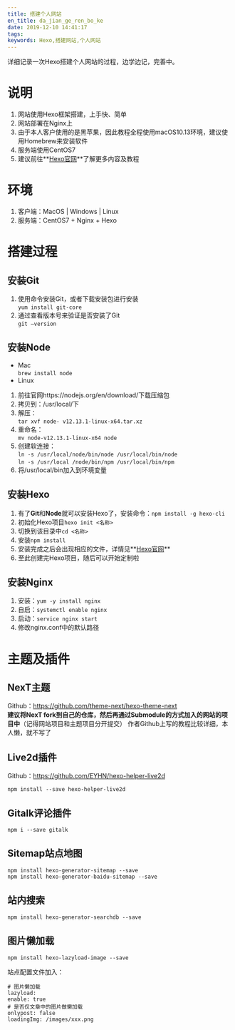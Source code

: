 ```yaml
---
title: 搭建个人网站
en_title: da_jian_ge_ren_bo_ke
date: 2019-12-10 14:41:17
tags:
keywords: Hexo,搭建网站,个人网站
---
```


详细记录一次Hexo搭建个人网站的过程，边学边记，完善中。
<!-- more -->

# 说明
1. 网站使用Hexo框架搭建，上手快、简单
1. 网站部署在Nginx上
1. 由于本人客户使用的是黑苹果，因此教程全程使用macOS10.13环境，建议使用Homebrew来安装软件
1. 服务端使用CentOS7
1. 建议前往**[Hexo官网](https://hexo.io/zh-cn/ "前往官网")**了解更多内容及教程

# 环境
1. 客户端：MacOS | Windows | Linux
2. 服务端：CentOS7 + Nginx + Hexo

# 搭建过程
## 安装Git
1. 使用命令安装Git，或者下载安装包进行安装   
`yum install git-core`
2. 通过查看版本号来验证是否安装了Git   
`git –version`

## 安装Node
* Mac   
`brew install node`
* Linux   
1. 前往官网https://nodejs.org/en/download/下载压缩包
1. 拷贝到：/usr/local/下
1. 解压：  
`tar xvf node- v12.13.1-linux-x64.tar.xz`
1. 重命名：  
`mv node-v12.13.1-linux-x64 node`
1. 创建软连接：   
`ln -s /usr/local/node/bin/node /usr/local/bin/node`  
`ln -s /usr/local /node/bin/npm /usr/local/bin/npm`
1. 将/usr/local/bin加入到环境变量

## 安装Hexo
1. 有了**Git**和**Node**就可以安装Hexo了，安装命令：`npm install -g hexo-cli`
1. 初始化Hexo项目`hexo init <名称>`
1. 切换到该目录中`cd <名称>`
1. 安装`npm install`
1. 安装完成之后会出现相应的文件，详情见**[Hexo官网](https://hexo.io/zh-cn/ "前往官网")**
1. 至此创建完Hexo项目，随后可以开始定制啦

## 安装Nginx
1. 安装：`yum -y install nginx`
1. 自启：`systemctl enable nginx`
1. 启动：`service nginx start`
1. 修改nginx.conf中的默认路径

# 主题及插件
## NexT主题
Github：https://github.com/theme-next/hexo-theme-next   
**建议将NexT fork到自己的仓库，然后再通过Submodule的方式加入的网站的项目中**（记得网站项目和主题项目分开提交）
作者Github上写的教程比较详细，本人懒，就不写了
## Live2d插件
Github：https://github.com/EYHN/hexo-helper-live2d   
```
npm install --save hexo-helper-live2d
```
## Gitalk评论插件    
```
npm i --save gitalk
```
## Sitemap站点地图    
```
npm install hexo-generator-sitemap --save
npm install hexo-generator-baidu-sitemap --save
```
## 站内搜索   
```
npm install hexo-generator-searchdb --save
```
## 图片懒加载   
```
npm install hexo-lazyload-image --save
```
站点配置文件加入：
```
# 图片懒加载
lazyload:
enable: true
# 是否仅文章中的图片做懒加载
onlypost: false
loadingImg: /images/xxx.png
```